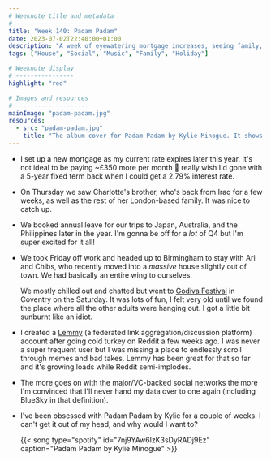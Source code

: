 ```yaml
---
# Weeknote title and metadata
# ---------------------------
title: "Week 140: Padam Padam"
date: 2023-07-02T22:40:00+01:00
description: "A week of eyewatering mortgage increases, seeing family, seeing friends, having our own wing, booking holiday, trying Lemmy, and blasting out some Kylie."
tags: ["House", "Social", "Music", "Family", "Holiday"]

# Weeknote display
# ----------------
highlight: "red"

# Images and resources
# --------------------
mainImage: "padam-padam.jpg"
resources:
  - src: "padam-padam.jpg"
    title: "The album cover for Padam Padam by Kylie Minogue. It shows legs in red leather boots with 'Kylie' written across them."
---
```


  * I set up a new mortgage as my current rate expires later this year. It's not ideal to be paying ~£350 more per month :grimacing: really wish I'd gone with a 5-year fixed term back when I could get a 2.79% interest rate.

  * On Thursday we saw Charlotte's brother, who's back from Iraq for a few weeks, as well as the rest of her London-based family. It was nice to catch up.

  * We booked annual leave for our trips to Japan, Australia, and the Philippines later in the year. I'm gonna be off for a _lot_ of Q4 but I'm super excited for it all!

  * We took Friday off work and headed up to Birmingham to stay with Ari and Chibs, who recently moved into a _massive_ house slightly out of town. We had basically an entire wing to ourselves.

    We mostly chilled out and chatted but went to [Godiva Festival](https://www.godivafestival.com/) in Coventry on the Saturday. It was lots of fun, I felt very old until we found the place where all the other adults were hanging out. I got a little bit sunburnt like an idiot.

  * I created a [Lemmy](https://join-lemmy.org/) (a federated link aggregation/discussion platform) account after going cold turkey on Reddit a few weeks ago. I was never a super frequent user but I was missing a place to endlessly scroll through memes and bad takes. Lemmy has been great for that so far and it's growing loads while Reddit semi-implodes.

  * The more goes on with the major/VC-backed social networks the more I'm convinced that I'll never hand my data over to one again (including BlueSky in that definition).

  * I've been obsessed with Padam Padam by Kylie for a couple of weeks. I can't get it out of my head, and why would I want to?

    {{< song type="spotify" id="7nj9YAw6lzK3sDyRADj9Ez" caption="Padam Padam by Kylie Minogue" >}}
